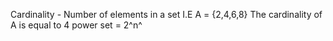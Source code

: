 
Cardinality - Number of elements in a set
	I.E 
	A = {2,4,6,8}
	The cardinality of A is equal to 4
power set = 2^n^